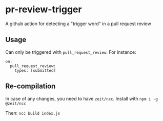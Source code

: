 # pr-review-trigger
A github action for detecting a "trigger word" in a pull request review

## Usage

Can only be triggered with `pull_request_review`. For instance:

```
on: 
  pull_request_review:
    types: [submitted]
```

## Re-compilation

In case of any changes, you need to have `zeit/ncc`. Install with `npm i -g @zeit/ncc`

Then: `ncc build index.js`

